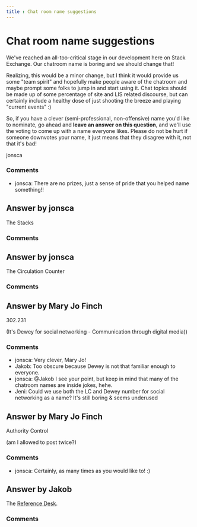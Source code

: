 ```yaml
---
title : Chat room name suggestions
---
```

Chat room name suggestions
=====================
We've reached an all-too-critical stage in our development here on Stack
Exchange. Our chatroom name is boring and we should change that!

Realizing, this would be a minor change, but I think it would provide us
some "team spirit" and hopefully make people aware of the chatroom and
maybe prompt some folks to jump in and start using it. Chat topics
should be made up of some percentage of site and LIS related discourse,
but can certainly include a healthy dose of just shooting the breeze and
playing "current events" :)

So, if you have a clever (semi-professional, non-offensive) name you'd
like to nominate, go ahead and **leave an answer on this question**, and
we'll use the voting to come up with a name everyone likes. Please do
not be hurt if someone downvotes your name, it just means that they
disagree with it, not that it's bad!

jonsca

### Comments ###
* jonsca: There are no prizes, just a sense of pride that you helped name
something!!


Answer by jonsca
----------------
The Stacks



### Comments ###

Answer by jonsca
----------------
The Circulation Counter

### Comments ###

Answer by Mary Jo Finch
----------------
302.231

(It's Dewey for social networking - Communication through digital
media))

### Comments ###
* jonsca: Very clever, Mary Jo!
* Jakob: Too obscure because Dewey is not that familiar enough to everyone.
* jonsca: @Jakob I see your point, but keep in mind that many of the chatroom
names are inside jokes, hehe.
* Jeni: Could we use both the LC and Dewey number for social networking as a
name? It's still boring & seems underused

Answer by Mary Jo Finch
----------------
Authority Control

(am I allowed to post twice?)

### Comments ###
* jonsca: Certainly, as many times as you would like to! :)

Answer by Jakob
----------------
The [Reference
Desk](http://en.wikipedia.org/wiki/Library_reference_desk).

### Comments ###

